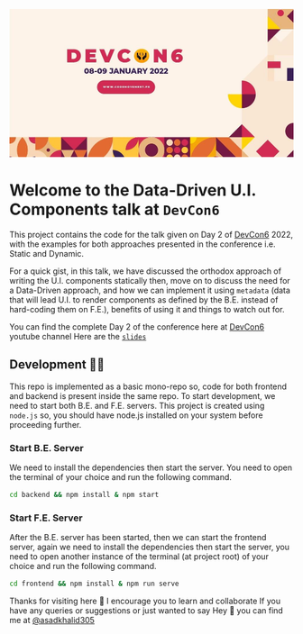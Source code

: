 [![Screenshot of the Website](static/devcon6.jpeg)](https://www.linkedin.com/posts/code-movement-pakistan_javascript-technology-data-activity-6883406697751207936-noUR)

# Welcome to the Data-Driven U.I. Components talk at `DevCon6`

This project contains the code for the talk given on Day 2 of [DevCon6](https://www.linkedin.com/posts/code-movement-pakistan_javascript-technology-data-activity-6883406697751207936-noUR) 2022, with the examples for both approaches presented in the conference i.e. Static and Dynamic.

For a quick gist, in this talk, we have discussed the orthodox approach of writing the U.I. components statically then, move on to discuss the need for a Data-Driven approach, and how we can implement it using `metadata` (data that will lead U.I. to render components as defined by the B.E. instead of hard-coding them on F.E.), benefits of using it and things to watch out for.

You can find the complete Day 2 of the conference here at [DevCon6](https://www.youtube.com/watch?v=UaS3I38XK2U) youtube channel
Here are the [`slides`](https://www.canva.com/design/DAE0f-nQYnE/MJE4wzw40LIizN17Ygww-g/view?utm_content=DAE0f-nQYnE&utm_campaign=designshare&utm_medium=link&utm_source=sharebutton#4)

## Development 👨‍💻

This repo is implemented as a basic mono-repo so, code for both frontend and backend is present inside the same repo. To start development, we need to start both B.E. and F.E. servers.
This project is created using `node.js` so, you should have node.js installed on your system before proceeding further.

### Start B.E. Server

We need to install the dependencies then start the server. You need to open the terminal of your choice and run the following command.

```sh
cd backend && npm install & npm start
```

### Start F.E. Server

After the B.E. server has been started, then we can start the frontend server, again we need to install the dependencies then start the server, you need to open another instance of the terminal (at project root) of your choice and run the following command.

```sh
cd frontend && npm install & npm run serve
```

Thanks for visiting here 🙏
I encourage you to learn and collaborate
If you have any queries or suggestions or just wanted to say Hey 👋 you can find me at [@asadkhalid305](https://www.linkedin.com/in/asadkhalid305/)
